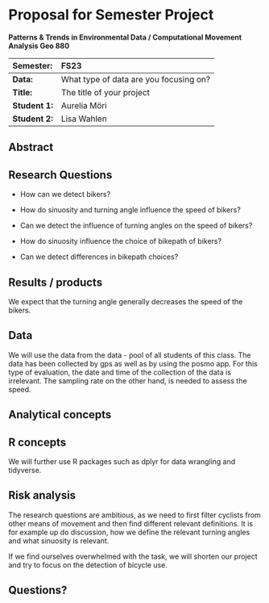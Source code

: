 # Proposal for Semester Project

**Patterns & Trends in Environmental Data / Computational Movement Analysis Geo 880**

| Semester:      | FS23                                   |
|:---------------|:---------------------------------------|
| **Data:**      | What type of data are you focusing on? |
| **Title:**     | The title of your project              |
| **Student 1:** | Aurelia Möri                           |
| **Student 2:** | Lisa Wahlen                            |

## Abstract

<!-- (50-60 words) -->

## Research Questions

<!-- (50-60 words) -->

-   How can we detect bikers?

-   How do sinuosity and turning angle influence the speed of bikers?

-   Can we detect the influence of turning angles on the speed of bikers?

-   How do sinuosity influence the choice of bikepath of bikers?

-   Can we detect differences in bikepath choices?

## Results / products

<!-- What do you expect, anticipate? -->

We expect that the turning angle generally decreases the speed of the bikers.

## Data

<!-- What data will you use? Will you require additional context data? Where do you get this data from? Do you already have all the data? -->

We will use the data from the data - pool of all students of this class. The data has been collected by gps as well as by using the posmo app. For this type of evaluation, the date and time of the collection of the data is irrelevant. The sampling rate on the other hand, is needed to assess the speed.

## Analytical concepts

<!-- Which analytical concepts will you use? What conceptual movement spaces and respective modelling approaches of trajectories will you be using? What additional spatial analysis methods will you be using? -->

## R concepts

<!-- Which R concepts, functions, packages will you mainly use. What additional spatial analysis methods will you be using? -->

We will further use R packages such as dplyr for data wrangling and tidyverse.

## Risk analysis

<!-- What could be the biggest challenges/problems you might face? What is your plan B? -->

The research questions are ambitious, as we need to first filter cyclists from other means of movement and then find different relevant definitions. It is for example up do discussion, how we define the relevant turning angles and what sinuosity is relevant.

If we find ourselves overwhelmed with the task, we will shorten our project and try to focus on the detection of bicycle use.

## Questions?

<!-- Which questions would you like to discuss at the coaching session? -->
